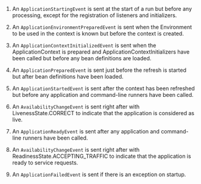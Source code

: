 
1. An `ApplicationStartingEvent` is sent at the start of a run but before any processing, 
except for the registration of <span class="fragment highlight-red" data-fragment-index="1">listeners</span> and <span class="fragment highlight-red" data-fragment-index="1">initializers</span>.

2. An `ApplicationEnvironmentPreparedEvent` is sent when the <span class="fragment highlight-red" data-fragment-index="1">Environment</span> to be used
  in the <span class="fragment highlight-red" data-fragment-index="1">context</span> is known but before
  the <span class="fragment highlight-red" data-fragment-index="1">context</span> is created.

3. An `ApplicationContextInitializedEvent` is sent when the <span class="fragment highlight-red" data-fragment-index="1">ApplicationContext</span> is prepared 
and <span class="fragment highlight-red" data-fragment-index="1">ApplicationContextInitializers</span> have been called but before
any <class class="fragment highlight-red" data-fragment-index="1">bean definitions</class> are loaded.

4. An `ApplicationPreparedEvent` is sent just before the <span class="fragment highlight-red" data-fragment-index="1">refresh</span> is started but 
after <span class="fragment highlight-red" data-fragment-index="1">bean definitions</span> have been loaded.

5. An `ApplicationStartedEvent` is sent after the <span class="fragment highlight-red" data-fragment-index="1">context</span> has been refreshed but before 
any <span class="fragment highlight-red" data-fragment-index="1">application and command-line runners</span> have been called.

6. An `AvailabilityChangeEvent` is sent right after with <span class="fragment highlight-red" data-fragment-index="1">LivenessState.CORRECT</span> to indicate that the application is considered as live.

7. An `ApplicationReadyEvent` is sent after any <span class="fragment highlight-red" data-fragment-index="1">application and command-line runners</span> have been called.

8. An `AvailabilityChangeEvent` is sent right after with <span class="fragment highlight-red" data-fragment-index="1">ReadinessState.ACCEPTING_TRAFFIC</span>
to indicate that the application is ready to service requests.

9. An `ApplicationFailedEvent` is sent if there is an exception on startup.